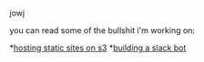 jowj

you can read some of the bullshit i'm working on:

*[hosting static sites on s3](/blogposts/hostingStaticSitesOnS3.md)
*[building a slack bot](/blogposts/mojojojo-bot.md)